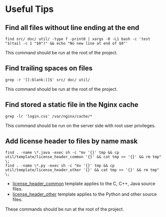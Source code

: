 Useful Tips
===========

## Find all files without line ending at the end

```shell script
find src/ doc/ util/ -type f -print0 | xargs -0 -L1 bash -c 'test "$(tail -c 1 "$0")" && echo "No new line at end of $0"'
```

This command should be run at the root of the project.

## Find trailing spaces on files

```shell script
grep -r '[[:blank:]]$' src/ doc/ util/
```
This command should be run at the root of the project.

## Find stored a static file in the Nginx cache

```shell script
grep -lr 'login.css' /var/nginx/cache/*
```

This command should be run on the server side with root user privileges.

## Add license header to files by name mask

```shell script
find . -name \*.java -exec sh -c "mv '{}' tmp && cp util/template/license_header_common '{}' && cat tmp >> '{}' && rm tmp" \;
find . -name \*.py -exec sh -c "mv '{}' tmp && cp util/template/license_header_other '{}' && cat tmp >> '{}' && rm tmp" \;
```

* [license_header_common](../util/template/license_header_common) template applies to the C, C++, Java source files.
* [license_header_other](../util/template/license_header_other) template applies to the Python and other source files.

These commands should be run at the root of the project.
